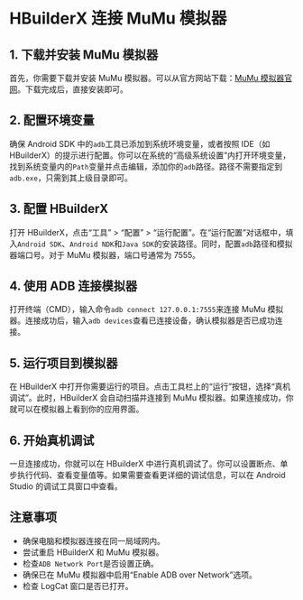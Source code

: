 <!--
 * @Author: long
 * @Date: 2024-11-03 09:38:18
 * @LastEditors: long
 * @LastEditTime: 2024-11-03 09:38:30
 * @Description:
-->

# HBuilderX 连接 MuMu 模拟器

## 1. 下载并安装 MuMu 模拟器

首先，你需要下载并安装 MuMu 模拟器。可以从官方网站下载：[MuMu 模拟器官网](http://mumu.163.com/)。下载完成后，直接安装即可。

## 2. 配置环境变量

确保 Android SDK 中的`adb`工具已添加到系统环境变量，或者按照 IDE（如 HBuilderX）的提示进行配置。你可以在系统的“高级系统设置”内打开环境变量，找到系统变量内的`Path`变量并点击编辑，添加你的`adb`路径。路径不需要指定到`adb.exe`，只需到其上级目录即可。

## 3. 配置 HBuilderX

打开 HBuilderX，点击“工具” > “配置” > “运行配置”。在“运行配置”对话框中，填入`Android SDK`、`Android NDK`和`Java SDK`的安装路径。同时，配置`adb`路径和模拟器端口号。对于 MuMu 模拟器，端口号通常为 7555。

## 4. 使用 ADB 连接模拟器

打开终端（CMD），输入命令`adb connect 127.0.0.1:7555`来连接 MuMu 模拟器。连接成功后，输入`adb devices`查看已连接设备，确认模拟器是否已成功连接。

## 5. 运行项目到模拟器

在 HBuilderX 中打开你需要运行的项目。点击工具栏上的“运行”按钮，选择“真机调试”。此时，HBuilderX 会自动扫描并连接到 MuMu 模拟器。如果连接成功，你就可以在模拟器上看到你的应用界面。

## 6. 开始真机调试

一旦连接成功，你就可以在 HBuilderX 中进行真机调试了。你可以设置断点、单步执行代码、查看变量值等。如果需要查看更详细的调试信息，可以在 Android Studio 的调试工具窗口中查看。

## 注意事项

- 确保电脑和模拟器连接在同一局域网内。
- 尝试重启 HBuilderX 和 MuMu 模拟器。
- 检查`ADB Network Port`是否设置正确。
- 确保已在 MuMu 模拟器中启用“Enable ADB over Network”选项。
- 检查 LogCat 窗口是否已打开。
